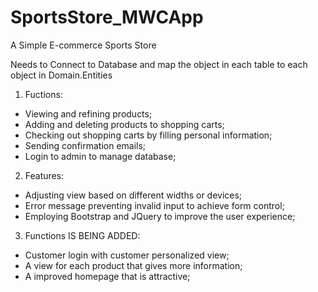 # SportsStore_MWCApp
A Simple E-commerce Sports Store

Needs to Connect to Database and map the object in each table to each object in Domain.Entities

1. Fuctions:
  - Viewing and refining products;
  - Adding and deleting products to shopping carts;
  - Checking out shopping carts by filling personal information;
  - Sending confirmation emails;
  - Login to admin to manage database;
  
2. Features:
  - Adjusting view based on different widths or devices;
  - Error message preventing invalid input to achieve form control;
  - Employing Bootstrap and JQuery to improve the user experience;
  
3. Functions IS BEING ADDED:
  - Customer login with customer personalized view;
  - A view for each product that gives more information;
  - A improved homepage that is attractive;
   
